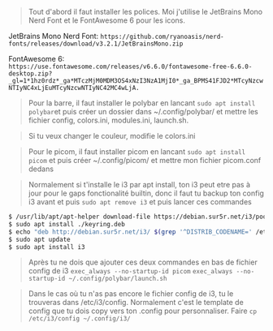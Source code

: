 > Tout d'abord il faut installer les polices. Moi j'utilise le JetBrains Mono Nerd Font et le FontAwesome 6 pour les icons.

JetBrains Mono Nerd Font: `https://github.com/ryanoasis/nerd-fonts/releases/download/v3.2.1/JetBrainsMono.zip`

FontAwesome 6: `https://use.fontawesome.com/releases/v6.6.0/fontawesome-free-6.6.0-desktop.zip?_gl=1*1hz0rdz*_ga*MTczMjM0MDM3OS4xNzI3NzA1MjI0*_ga_BPMS41FJD2*MTcyNzcwNTIyNC4xLjEuMTcyNzcwNTIyNC42MC4wLjA.`

> Pour la barre, il faut installer le polybar en lancant `sudo apt install polybar`et puis créer un dossier dans ~/.config/polybar/ et mettre les fichier config, colors.ini, modules.ini, launch.sh.

> Si tu veux changer le couleur, modifie le colors.ini

> Pour le picom, il faut installer picom en lancant `sudo apt install picom` et puis créer ~/.config/picom/ et mettre mon fichier picom.conf dedans

> Normalement si t'installe le i3 par apt install, ton i3 peut etre pas à jour pour le gaps fonctionalité builtin, donc il faut tu backup ton config i3 avant et puis `sudo apt remove i3` et puis lancer ces commandes

```bash
$ /usr/lib/apt/apt-helper download-file https://debian.sur5r.net/i3/pool/main/s/sur5r-keyring/sur5r-keyring_2024.03.04_all.deb keyring.deb SHA256:f9bb4340b5ce0ded29b7e014ee9ce788006e9bbfe31e96c09b2118ab91fca734
$ sudo apt install ./keyring.deb
$ echo "deb http://debian.sur5r.net/i3/ $(grep '^DISTRIB_CODENAME=' /etc/lsb-release | cut -f2 -d=) universe" | sudo tee /etc/apt/sources.list.d/sur5r-i3.list
$ sudo apt update
$ sudo apt install i3
```
> Après tu ne dois que ajouter ces deux commandes en bas de fichier config de i3
`exec_always --no-startup-id picom`
`exec_always --no-startup-id ~/.config/polybar/launch.sh`

> Dans le cas où tu n'as pas encore le fichier config de i3, tu le trouveras dans /etc/i3/config. Normalement c'est le template de config que tu dois copy vers ton .config pour personnaliser. Faire `cp /etc/i3/config ~/.config/i3/`


